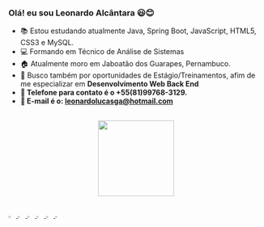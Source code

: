 ### Olá! eu sou Leonardo Alcântara 😃😊

-   📚   Estou estudando atualmente Java, Spring Boot, JavaScript, HTML5, CSS3 e MySQL.
- 	💻   Formando em Técnico de Análise de Sistemas
-   🏠   Atualmente moro em Jaboatão dos Guarapes, Pernambuco.     
-   💼   Busco também por oportunidades de Estágio/Treinamentos, afim de me especializar em <Strong> Desenvolvimento Web Back End<Strong/>
-   📱    Telefone para contato é o +55(81)99768-3129.
-   📧    E-mail é o: leonardolucasga@hotmail.com
  ##
  <div align="center">
  <a href="  <a href="https://github.com/leonardolucasga">
  <img height="150em" src="https://github-readme-stats.vercel.app/api/top-langs/?username=leonardolucasga&layout=compact&langs_count=7&theme=dark"/>
</div>

## 
<img width="3%" src="https://cdn.jsdelivr.net/gh/devicons/devicon/icons/java/java-original-wordmark.svg">
<img width="3%" src="https://cdn.jsdelivr.net/gh/devicons/devicon/icons/spring/spring-original.svg">
<img width="3%" src="https://cdn.jsdelivr.net/gh/devicons/devicon/icons/javascript/javascript-original.svg"> 
<img width="3%" src="https://cdn.jsdelivr.net/gh/devicons/devicon/icons/html5/html5-original.svg">  
<img width="3%" src="https://cdn.jsdelivr.net/gh/devicons/devicon/icons/css3/css3-original.svg">   
<img width="3%" src="https://cdn.jsdelivr.net/gh/devicons/devicon/icons/mysql/mysql-original.svg">


